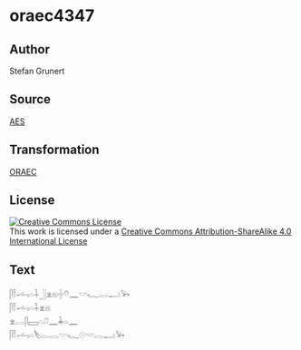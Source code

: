 # oraec4347

## Author

Stefan Grunert

## Source

[AES](https://github.com/simondschweitzer/aes)

## Transformation

[ORAEC](https://oraec.github.io/)

## License

<a rel="license" href="http://creativecommons.org/licenses/by-sa/4.0/"><img alt="Creative Commons License" style="border-width:0" src="https://i.creativecommons.org/l/by-sa/4.0/88x31.png" /></a><br />This work is licensed under a <a rel="license" href="http://creativecommons.org/licenses/by-sa/4.0/">Creative Commons Attribution-ShareAlike 4.0 International License</a>

## Text

𓋴𓍋𓌡𓏤𓏏𓇑𓃀𓁷𓁶𓏶𓄣𓈖𓎟𓆑𓂋𓂝𓅨<br>
𓋴𓍋𓌡𓏤𓏏𓇑𓁷𓁶<br>
𓁷𓂋𓋴𓈙𓏏𓍔𓈖𓇓𓏏𓈖<br>
𓋴𓍋𓌡𓏤𓏏𓌸𓂋𓂋𓎟𓆑𓇳𓎟𓂋𓂝𓅨<br>
